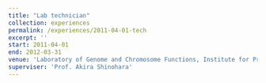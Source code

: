 ```yaml
---
title: "Lab technician"
collection: experiences
permalink: /experiences/2011-04-01-tech
excerpt: ''
start: 2011-04-01
end: 2012-03-31
venue: 'Laboratory of Genome and Chromosome Functions, Institute for Protein Research, Osaka University'
superviser: 'Prof. Akira Shinohara'
---
```


